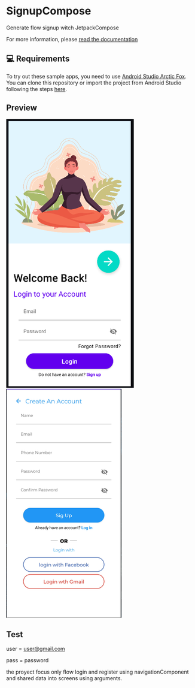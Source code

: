# SignupCompose
Generate flow signup witch JetpackCompose

For more information, please [read the documentation](https://developer.android.com/jetpack/compose)

💻 Requirements
------------
To try out these sample apps, you need to use [Android Studio Arctic Fox](https://developer.android.com/studio).
You can clone this repository or import the
project from Android Studio following the steps
[here](https://developer.android.com/jetpack/compose/setup#sample).

Preview
-----------
![Screenshot](screenshots/login.png)![Screenshot](screenshots/register.png)

Test
-------------
user = user@gmail.com

pass = password

the proyect focus only flow login and register using navigationComponent and shared data into screens using arguments.
